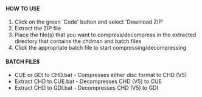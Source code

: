 #### HOW TO USE
1. Click on the green 'Code' button and select 'Download ZIP'
2. Extract the ZIP file
3. Place the file(s) that you want to compress/decompress in the extracted directory that contains the chdman and batch files
4. Click the appropriate batch file to start compressing/decompressing

#### BATCH FILES
- CUE or GDI to CHD.bat - Compresses either disc format to CHD (V5)
- Extract CHD to CUE.bat - Decompresses CHD (V5) to CUE
- Extract CHD to GDI.bat - Decompresses CHD (V5) to GDI
